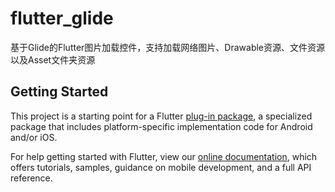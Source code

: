 # flutter_glide

基于Glide的Flutter图片加载控件，支持加载网络图片、Drawable资源、文件资源以及Asset文件夹资源

## Getting Started

This project is a starting point for a Flutter
[plug-in package](https://flutter.dev/developing-packages/),
a specialized package that includes platform-specific implementation code for
Android and/or iOS.

For help getting started with Flutter, view our
[online documentation](https://flutter.dev/docs), which offers tutorials,
samples, guidance on mobile development, and a full API reference.

